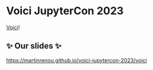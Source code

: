 # Voici JupyterCon 2023

[Voici](https://github.com/voila-dashboards/voici)!

## ✨ Our slides ✨

https://martinrenou.github.io/voici-jupytercon-2023/voici
